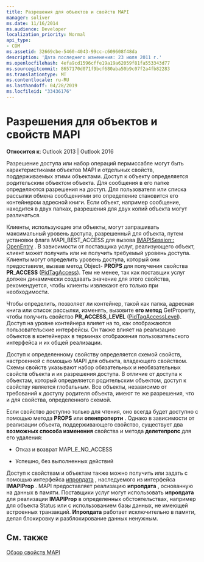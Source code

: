 ```yaml
---
title: Разрешения для объектов и свойств MAPI
manager: soliver
ms.date: 11/16/2014
ms.audience: Developer
localization_priority: Normal
api_type:
- COM
ms.assetid: 32669cbe-5460-4043-99cc-c609608f48da
description: 'Дата последнего изменения: 23 июля 2011 г.'
ms.openlocfilehash: 4efa9cd1596cffe19a19a62059f81fa553343d77
ms.sourcegitcommit: 8657170d071f9bcf680aba50b9c07f2a4fb82283
ms.translationtype: MT
ms.contentlocale: ru-RU
ms.lasthandoff: 04/28/2019
ms.locfileid: "33436176"
---
```

# <a name="permissions-for-mapi-objects-and-properties"></a>Разрешения для объектов и свойств MAPI

  
  
**Относится к**: Outlook 2013 | Outlook 2016 
  
Разрешение доступа или набор операций пермиссабле могут быть характеристиками объектов MAPI и отдельных свойств, поддерживаемых этими объектами. Доступ к объекту определяется родительским объектом объекта. Для сообщения в его папке определяются разрешения на доступ. Для пользователя или списка рассылки обмена сообщениями это определение становится его контейнером адресной книги. Если объект, например сообщение, находится в двух папках, разрешения для двух копий объекта могут различаться. 
  
Клиенты, использующие эти объекты, могут запрашивать максимальный уровень доступа, разрешенный для объекта, путем установки флага MAPI_BEST_ACCESS для вызова [IMAPISession:: OpenEntry](imapisession-openentry.md) . В зависимости от поставщика услуг, реализующего объект, клиент может получить или не получить требуемый уровень доступа. Клиенты могут определить уровень доступа, который они предоставили, вызвав метод Object- **PROPS** для получения свойства **PR_ACCESS** ([PidTagAccess](pidtagaccess-canonical-property.md)). Тем не менее, так как поставщик услуг должен динамически создавать значение для этого свойства, рекомендуется, чтобы клиенты извлекают его только при необходимости. 
  
Чтобы определить, позволяет ли контейнер, такой как папка, адресная книга или список рассылки, изменять, вызовите **его метод** GetProperty, чтобы получить свойство **PR_ACCESS_LEVEL** ([PidTagAccessLevel](pidtagaccesslevel-canonical-property.md)). Доступ на уровне контейнера влияет на то, как отображаются пользовательские интерфейсы. Он также влияет на реализацию объектов в контейнерах в терминах отображения пользовательского интерфейса и их общей реализации. 
  
Доступ к определенному свойству определяется схемой свойств, настроенной с помощью MAPI для объекта, владеющего свойством. Схемы свойств указывают набор обязательных и необязательных свойств объекта и их разрешения доступа. В отличие от доступа к объектам, который определяется родительским объектом, доступ к свойству является глобальным. Все объекты, независимо от требований к доступу родителя объекта, имеют те же разрешения, что и для свойства, определенного схемой.
  
Если свойство доступно только для чтения, оно всегда будет доступно с помощью метода **PROPS** или **опенпроперти** . Однако в зависимости от реализации объекта, поддерживающего свойство, существует два **возможных способа изменения** свойства и метода **делетепропс** для его удаления: 
  
- Отказ и возврат MAPI_E_NO_ACCESS
    
- Успешно, без выполненных действий
    
Доступ к свойствам и объектам также можно получить или задать с помощью интерфейса [ипропдата](ipropdataimapiprop.md) , наследуемого из интерфейса **IMAPIProp** . MAPI предоставляет реализацию **ипропдата** , основанную на данных в памяти. Поставщики услуг могут использовать **ипропдата** для реализации **IMAPIProp** в определенных обстоятельствах, например для объекта Status или с использованием базы данных, не имеющей встроенных транзакций. **Ипропдата** работает исключительно в памяти, делая блокировку и разблокирование данных ненужным. 
  
## <a name="see-also"></a>См. также



[Обзор свойств MAPI](mapi-property-overview.md)

